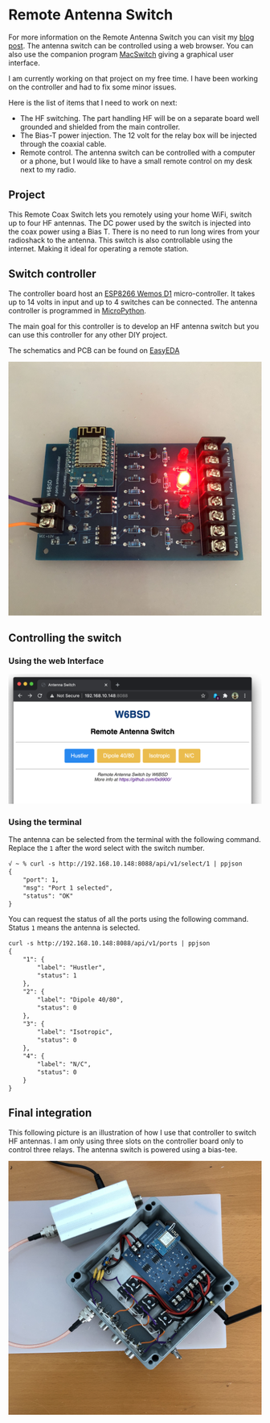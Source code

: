 # Remote Antenna Switch

For more information on the Remote Antenna Switch you can visit my
[blog post][1]. The antenna switch can be controlled using a web
browser. You can also use the companion program [MacSwitch][2] giving
a graphical user interface.

I am currently working on that project on my free time. I have been
working on the controller and had to fix some minor issues.

Here is the list of items that I need to work on next:

  - The HF switching. The part handling HF will be on a separate board
    well grounded and shielded from the main controller.
  - The Bias-T power injection. The 12 volt for the relay box
    will be injected through the coaxial cable.
  - Remote control. The antenna switch can be controlled with a
    computer or a phone, but I would like to have a small remote
    control on my desk next to my radio.

## Project

This Remote Coax Switch lets you remotely using your home WiFi, switch
up to four HF antennas. The DC power used by the switch is injected
into the coax power using a Bias T. There is no need to run long wires
from your radioshack to the antenna. This switch is also controllable
using the internet. Making it ideal for operating a remote station.

## Switch controller

The controller board host an [ESP8266 Wemos D1][3]
micro-controller. It takes up to 14 volts in input and up to 4
switches can be connected. The antenna controller is programmed in
[MicroPython][4].

The main goal for this controller is to develop an HF antenna switch
but you can use this controller for any other DIY project.

The schematics and PCB can be found on [EasyEDA][5]

![First prototype](misc/IMG_0680.JPG)

## Controlling the switch

### Using the web Interface

![First prototype](misc/ASWeb.png)

### Using the terminal

The antenna can be selected from the terminal with the following command.
Replace the `1` after the word select with the switch number.

    √ ~ % curl -s http://192.168.10.148:8088/api/v1/select/1 | ppjson
    {
        "port": 1,
        "msg": "Port 1 selected",
        "status": "OK"
    }

You can request the status of all the ports using the following
command. Status `1` means the antenna is selected.

    curl -s http://192.168.10.148:8088/api/v1/ports | ppjson
    {
        "1": {
            "label": "Hustler",
            "status": 1
        },
        "2": {
            "label": "Dipole 40/80",
            "status": 0
        },
        "3": {
            "label": "Isotropic",
            "status": 0
        },
		"4": {
            "label": "N/C",
            "status": 0
        }
    }


## Final integration

This following picture is an illustration of how I use that controller
to switch HF antennas. I am only using three slots on the controller board
only to control three relays. The antenna switch is powered using a
bias-tee.

![First prototype](misc/IMG_0691.JPG)


[1]: https://0x9900.com/remote-controlled-antenna-switch/
[2]: https://github.com/0x9900/MacSwitch
[3]: https://docs.wemos.cc/en/latest/d1/d1_mini.html
[4]: https://micropython.org
[5]: https://easyeda.com/W6BSD/antennaswitch
